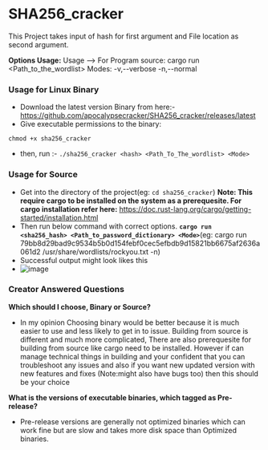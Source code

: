 # SHA256_cracker
This Project takes input of hash for first argument and File location as second argument.

**Options Usage:**
Usage --> For Program source: cargo run <hash> <Path_to_the_wordlist> <Mode> 
Modes:
 -v,--verbose
 -n,--normal

### Usage for Linux Binary
- Download the latest version Binary from here:- https://github.com/apocalypsecracker/SHA256_cracker/releases/latest
- Give executable permissions to the binary:
```
chmod +x sha256_cracker
```
- then, run :- `./sha256_cracker <hash> <Path_To_The_wordlist> <Mode>`

### Usage for Source
- Get into the directory of the project(eg: `cd sha256_cracker`)
**Note: This require cargo to be installed on the system as a prerequesite. For cargo installation refer here:** https://doc.rust-lang.org/cargo/getting-started/installation.html
- Then run below command with correct options.
**`cargo run <sha256_hash> <Path_to_password_dictionary> <Mode>`**(eg: cargo run 79bb8d29bad9c9534b5b0d154febf0cec5efbdb9d15821bb6675af2636a061d2 /usr/share/wordlists/rockyou.txt -n)
- Successful output might look likes this
- ![image](https://github.com/user-attachments/assets/cf13f716-801e-49aa-bc51-ba1e8bb7997a)

### Creator Answered Questions

**Which should I choose, Binary or Source?**
- In my opinion Choosing binary would be better because it is much easier to use and less likely to get in to issue. Building from source is different and much more complicated, There are also prerequesite for building from source like cargo need to be installed. However if can manage technical things in building and your confident that you can troubleshoot any issues and also if you want new updated version with new features and fixes (Note:might also have bugs too) then this should be your choice  

**What is the versions of executable binaries, which tagged as Pre-release?**
- Pre-release versions are generally not optimized binaries which can work fine but are slow and takes more disk space than Optimized binaries.
 
